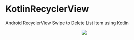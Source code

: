 # KotlinRecyclerView
Android RecyclerView Swipe to Delete List Item using Kotlin
<center><img src="https://i.imgur.com/gM3eH0S.gif"></center>
